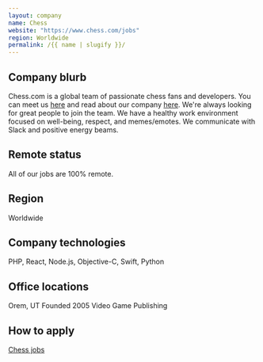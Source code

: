 ```yaml
---
layout: company
name: Chess
website: "https://www.chess.com/jobs"
region: Worldwide
permalink: /{{ name | slugify }}/
---
```


## Company blurb

Chess.com is a global team of passionate chess fans and developers. You can meet us [here](https://www.chess.com/about) and read about our company [here](https://www.chess.com/article/view/how-chess-com-virtual-team-works-together). We're always looking for great people to join the team. We have a healthy work environment focused on well-being, respect, and memes/emotes. We communicate with Slack and positive energy beams.

## Remote status

All of our jobs are 100% remote.

## Region

Worldwide

## Company technologies

PHP, React, Node.js, Objective-C, Swift, Python

## Office locations

Orem, UT
Founded 2005
Video Game Publishing

## How to apply

[Chess jobs](https://www.chess.com/jobs/)